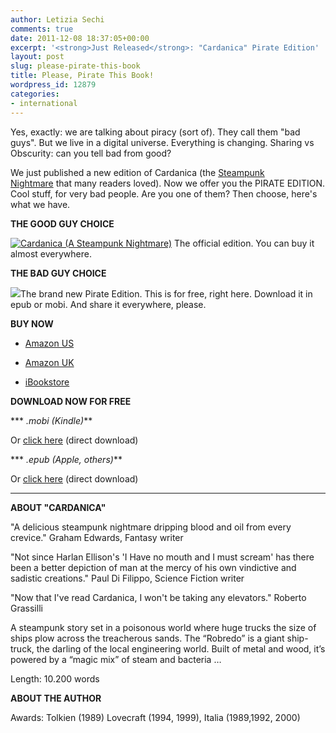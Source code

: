 ```yaml
---
author: Letizia Sechi
comments: true
date: 2011-12-08 18:37:05+00:00
excerpt: '<strong>Just Released</strong>: "Cardanica" Pirate Edition'
layout: post
slug: please-pirate-this-book
title: Please, Pirate This Book!
wordpress_id: 12879
categories:
- international
---
```


Yes, exactly: we are talking about piracy (sort of). They call them "bad guys". But we live in a digital universe. Everything is changing. Sharing vs Obscurity: can you tell bad from good?

We just published a new edition of Cardanica (the [Steampunk Nightmare](http://www.amazon.com/Cardanica-Steampunk-Nightmare-World-9-ebook/dp/B005OLF4I8/ref=cm_lmf_tit_3) that many readers loved). Now we offer you the PIRATE EDITION. Cool stuff, for very bad people. Are you one of them? Then choose, here's what we have.









**THE GOOD GUY CHOICE**

[![Cardanica (A Steampunk Nightmare)](http://www.40kbooks.com/wp-content/uploads/cardanica-home-208x300.jpg)](http://www.40kbooks.com/?attachment_id=11683) The official edition. You can buy it almost everywhere.



**THE BAD GUY CHOICE**

![](http://www.40kbooks.com/wp-content/uploads/cover8.jpg)The brand new Pirate Edition. This is for free, right here. Download it in epub or mobi. And share it everywhere, please.







**BUY NOW**

* [Amazon US](http://www.amazon.com/dp/B005OLF4I8/)

* [Amazon UK](http://www.amazon.co.uk/dp/B005OLF4I8/)

* [iBookstore](http://itunes.apple.com/us/book/cardanica/id487652114?mt=11)




**DOWNLOAD NOW FOR FREE**

*** _.mobi (Kindle)_**



Or [click here](http://dl.dropbox.com/u/3008911/cardanica_pirate.mobi) (direct download)

*** _.epub (Apple, others)_**



Or [click here](http://dl.dropbox.com/u/3008911/cardanica_pirate.epub) (direct download)








* * *




**ABOUT "CARDANICA"**

"A delicious steampunk nightmare dripping blood and oil from every crevice."
Graham Edwards, Fantasy writer

"Not since Harlan Ellison's 'I Have no mouth and I must scream' has there been a better depiction of man at the mercy of his own vindictive and sadistic creations."
Paul Di Filippo, Science Fiction writer

"Now that I've read Cardanica, I won't be taking any elevators."
Roberto Grassilli

A steampunk story set in a poisonous world where huge trucks the size of ships plow across the treacherous sands.
The “Robredo” is a giant ship-truck, the darling of the local engineering world. Built of metal and wood, it’s powered by a “magic mix” of steam and bacteria …

Length: 10.200 words

**ABOUT THE AUTHOR**

Awards: Tolkien (1989) Lovecraft (1994, 1999), Italia (1989,1992, 2000)
